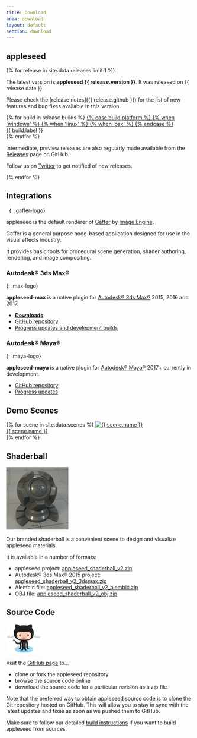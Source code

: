 ```yaml
---
title: Download
area: download
layout: default
section: download
---
```


## appleseed

{% for release in site.data.releases limit:1 %}

The latest version is **appleseed {{ release.version }}**. It was released on {{ release.date }}.

Please check the [release notes]({{ release.github }}) for the list of new features and bug fixes available in this version.

<div class="builds">
    {% for build in release.builds %}
        <a class="build" href="{{ build.url }}" download>
            {% case build.platform %}
                {% when 'windows' %}
                    <i class="fa fa-windows"></i>
                {% when 'linux' %}
                    <i class="fa fa-linux"></i>
                {% when 'osx' %}
                    <i class="fa fa-apple"></i>
            {% endcase %}
            <div>{{ build.label }}</div>
        </a>
    {% endfor %}
</div>

Intermediate, preview releases are also regularly made available from the [Releases](https://github.com/appleseedhq/appleseed/releases) page on GitHub.

Follow us on [Twitter](https://twitter.com/appleseedhq) to get notified of new releases.

{% endfor %}

## Integrations

&nbsp;
{: .gaffer-logo}

appleseed is the default renderer of [Gaffer](http://www.gafferhq.org/) by [Image Engine](http://image-engine.com/).

Gaffer is a general purpose node-based application designed for use in the visual effects industry.

It provides basic tools for procedural scene generation, shader authoring, rendering, and image compositing.

### Autodesk® 3ds Max®
{: .max-logo}

**appleseed-max** is a native plugin for [Autodesk® 3ds Max®](http://www.autodesk.com/products/3ds-max/overview) 2015, 2016 and 2017.

- [**Downloads**](https://github.com/appleseedhq/appleseed-max/releases)
- [GitHub repository](https://github.com/appleseedhq/appleseed-max)
- [Progress updates and development builds](https://forum.appleseedhq.net/t/3ds-max-plugin-development/109)

### Autodesk® Maya®
{: .maya-logo}

**appleseed-maya** is a native plugin for [Autodesk® Maya®](http://www.autodesk.com/products/maya/overview) 2017+ currently in development.

- [GitHub repository](https://github.com/appleseedhq/appleseed-maya)
- [Progress updates](https://forum.appleseedhq.net/t/maya-plugin-development/129)

## Demo Scenes

<div class="scenes">
    {% for scene in site.data.scenes %}
        <a class="scene" href="{{ scene.url }}">
            <img src="{{ scene.image }}" alt="{{ scene.name }}">
            <div>{{ scene.name }}</div>
        </a>
    {% endfor %}
</div>

## Shaderball

[![appleseed shaderball](/img/appleseed-shaderball.png)](https://raw.githubusercontent.com/appleseedhq/shaderball/master/render.png)

Our branded shaderball is a convenient scene to design and visualize appleseed materials.

It is available in a number of formats:

- appleseed project: [appleseed_shaderball_v2.zip](https://github.com/appleseedhq/shaderball/releases/download/v2/appleseed_shaderball_v2.zip)
- Autodesk® 3ds Max® 2015 project: [appleseed_shaderball_v2_3dsmax.zip](https://github.com/appleseedhq/shaderball/releases/download/v2/appleseed_shaderball_v2_3dsmax.zip)
- Alembic file: [appleseed_shaderball_v2_alembic.zip](https://github.com/appleseedhq/shaderball/releases/download/v2/appleseed_shaderball_v2_alembic.zip)
- OBJ file: [appleseed_shaderball_v2_obj.zip](https://github.com/appleseedhq/shaderball/releases/download/v2/appleseed_shaderball_v2_obj.zip)

## Source Code

![GitHub Octocat Logo](/img/github-octocat-logo.png)

Visit the [GitHub page](https://github.com/appleseedhq/appleseed) to&hellip;

- clone or fork the appleseed repository
- browse the source code online
- download the source code for a particular revision as a zip file

Note that the preferred way to obtain appleseed source code is to clone the Git repository hosted on GitHub.
This will allow you to stay in sync with the latest updates and fixes as soon as we pushed them to GitHub.

Make sure to follow our detailed [build instructions](https://github.com/appleseedhq/appleseed/wiki/Building-appleseed) if you want to build appleseed from sources.
